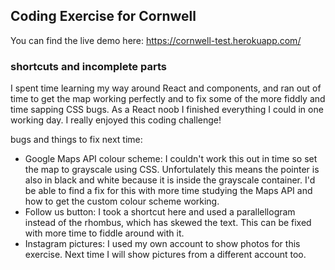 ## Coding Exercise for Cornwell

You can find the live demo here: https://cornwell-test.herokuapp.com/

### shortcuts and incomplete parts

I spent time learning my way around React and components, and ran out of time to get the map working perfectly and to fix some of the more fiddly and time sapping CSS bugs. As a React noob I finished everything I could in one working day. I really enjoyed this coding challenge!

bugs and things to fix next time:
 - Google Maps API colour scheme: I couldn't work this out in time so set the map to grayscale using CSS. Unfortulately this means the pointer is also in black and white because it is inside the grayscale container. I'd be able to find a fix for this with more time studying the Maps API and how to get the custom colour scheme working. 
 - Follow us button: I took a shortcut here and used a parallellogram instead of the rhombus, which has skewed the text. This can be fixed with more time to fiddle around with it.
 - Instagram pictures: I used my own account to show photos for this exercise. Next time I will show pictures from a different account too.

